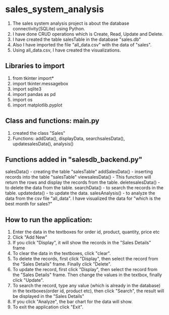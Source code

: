 # sales_system_analysis
1. The sales system analysis project is about the database connectivity(SQLite) using Python.
2. I have done CRUD operations which is Create, Read, Update and Delete.
3. I have created the table salesTable in the database "sales.db"
4. Also I have imported the file "all_data.csv" with the data of "sales".
5. Using all_data.csv, I have created the visualizations.

Libraries to import
-------------------

1. from tkinter import*
2. import tkinter.messagebox
3. import sqlite3
4. import pandas as pd
5. import os
6. import matplotlib.pyplot

Class and functions: main.py
----------------------------
1. created the class "Sales"
2. Functions:    addData(), displayData, searchsalesData(), updatesalesData(), analysis()

Functions added in "salesdb_backend.py"
---------------------------------------
salesData()       - creating the table "salesTable"
addSalesData()    - inserting records into the table "salesTable"
viewsalesData()   - This function will return the rows and display the records from the table.
deletesalesData() - to delete the data from the table.
searchData()      - to search the records in the table.
updatedata()      - to update the data.
salesAnalysis()   - to analyze the data from the csv file "all_data". I have visualized the data for "which is the best month for sales?"

How to run the application:
--------------------------
1. Enter the data in the textboxes for order id, product, quantity, price etc
2. Click "Add New"
3. If you click "Display", it will show the records in the "Sales Details" frame
4. To clear the data in the textboxes, click "clear".
5. To delete the records, first click "Display", then select the record from the "Sales Details" frame. Finally click "Delete".
6. To update the record,  first click "Display", then select the record from the "Sales Details" frame. 
   Then change the values in the textbox, finally click "Update".
7. To search the record, type any value (which is already in the database) in the textboxes(order id, product etc), 
   then click "Search", the result will be displayed in the "Sales Details"
8. If you click "Analyze", the bar chart for the data will show.
9. To exit the application click "Exit".     

